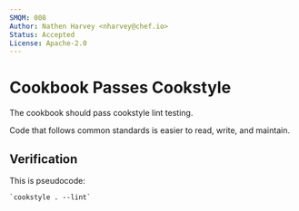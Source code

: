 ```yaml
---
SMQM: 008
Author: Nathen Harvey <nharvey@chef.io>
Status: Accepted
License: Apache-2.0
---
```


# Cookbook Passes Cookstyle

The cookbook should pass cookstyle lint testing.

Code that follows common standards is easier to read, write, and maintain.

## Verification

This is pseudocode:

```shell
`cookstyle . --lint`
```

